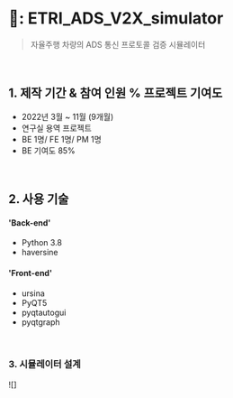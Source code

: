 # 📌: ETRI_ADS_V2X_simulator
> 자율주행 차량의 ADS 통신 프로토콜 검증 시뮬레이터

</br>

## 1. 제작 기간 & 참여 인원 % 프로젝트 기여도
- 2022년 3월 ~ 11월 (9개월)
- 연구실 용역 프로젝트
- BE 1명/ FE 1명/ PM 1명
- BE 기여도 85%

</br>

## 2. 사용 기술
#### 'Back-end'
  - Python 3.8
  - haversine
#### 'Front-end'
  - ursina
  - PyQT5
  - pyqtautogui
  - pyqtgraph

</br>

### 3. 시뮬레이터 설계
![]
